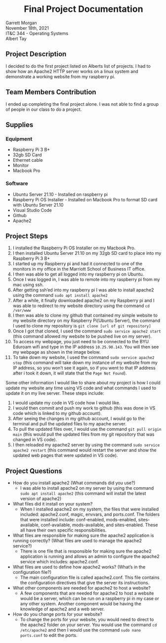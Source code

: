 # <div align="center">Final Project Documentation
Garrett Morgan <br/>
November 18th, 2021<br/>
IT&C 344 - Operating Systems<br/>
Albert Tay

## Project Description
I decided to do the first project listed on Alberts list of projects. I had to show how an Apache2 HTTP server works on a linux system and demonstrate a working website from my raspberry pi.

## Team Members Contribution
I ended up completing the final project alone. I was not able to find a group of people in our class to do a project.

## Supplies
### Equipment
- Raspberry Pi 3 B+
- 32gb SD Card
- Ethernet cable
- Monitor
- Macbook Pro
### Software
- Ubuntu Server 21.10 - Installed on raspberry pi
- Raspberry Pi OS Installer - Installed on Macbook Pro to format SD card with Ubuntu Server 21.10
- Visual Studio Code
- Github
- Apache2

## Project Steps
1. I installed the Raspberry Pi OS Installer on my Macbook Pro.
2. I then installed Ubuntu Server 21.10 on my 32gb SD card to place into my Raspberry Pi 3 B+
3. I started up my Raspberry pi and had it connected to one of the monitors in my office in the Marriott School of Business IT office. 
4. I then was able to get all logged into my raspberry pi on Ubuntu.
5. Once I was logged in, I was able to remote into my raspberry pi from my mac using ssh.
6. After getting ssh’ed into my raspberry pi I was able to install apache2 using the command `sudo apt install apache2`
7. After a while, it finally downloaded apache2 on my Raspberry pi and I was able to redirect to my website directory using the command `cd /var/www`
8. I then was able to clone my github that contained my simple website to my website directory on my Raspberry Pi(Ubuntu Server), the command I used to clone my repository is `git clone [url of git repository]`
9. Once I got that cloned, I used the command `sudo service apache2 start` (this command allowed my website to be pushed live on my server).
10. To access my webpage, you just need to be connected to the BYU Eduroam wifi and type in the IP address `10.25.90.143`. You will then see my webpage as shown in the image below.
11. To take down my website, I used the command `sudo service apache2 stop` (this command will take down my instance of my website from my IP address, so you won’t see it again, so if you went to that IP address after i took it down, it will state that the `Page Not Found`).

Some other information I would like to share about my project is how I could update my website any time using VS code and what commands I used to update it on my live server. These steps include:
1. I would update my code in VS code how I would like. 
2. I would then commit and push my work to github (this was done in VS code which is linked to my github account).
3. After seeing the changes in my github account, I would go to the terminal and pull the updated files to my apache server. 
4. To pull the updated files over, I would use the command `git pull origin main` (this would pull the updated files from my git repository that was changed in VS code).
5. I then reloaded my apache2 server by using the command `sudo service apache2 restart` (this command would restart the server and show the updated web pages that were updated in VS code).
## Project Questions
- How do you install apache2 (What commands did you use?)
  - I was able to install apache2 on my server by using the command `sudo apt install apache2` (this command will install the latest version of apache2)
- What files did it install on your system?
  - When I installed apache2 on my system, the files that were installed included: apache2.conf, magic, envvars, and ports.conf. The folders that were installed include: conf-enabled, mods-enabled, sites-available, conf-available, mods-available, and sites-enabled. These all have their own specific responsibilities.
- What files are responsible for making sure the apache2 application is running correctly? (What files are used to manage the apache2 service?)
  - There is one file that is responsible for making sure the apache2 application is running and allows an admin to configure the apache2 service which includes: apache2.conf.
- What files are used to define how apache2 works? (What’s in the configuration file?)
  - The main configuration file is called apache2.conf. This file contains the configuration directives that give the server its instructions.
- What other components are needed for apache2 to host a website?
  - A few components that are needed for apache2 to host a website would be a server, which can be run on a raspberry pi in my case or any other system. Another component would be having the knowledge of apache2 and a web server.
- How do you change ports for your website?
  - To change the ports for your website, you would need to direct to the apache2 folder on your server. You would use the command `cd /etc/apache2` and then I would use the command `sudo nano ports.conf` to edit the ports.
